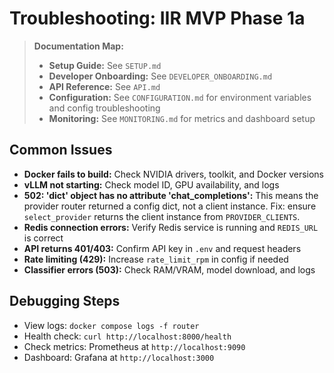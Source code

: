 # Troubleshooting: IIR MVP Phase 1a

> **Documentation Map:**
> - **Setup Guide:** See `SETUP.md`
> - **Developer Onboarding:** See `DEVELOPER_ONBOARDING.md`
> - **API Reference:** See `API.md`
> - **Configuration:** See `CONFIGURATION.md` for environment variables and config troubleshooting
> - **Monitoring:** See `MONITORING.md` for metrics and dashboard setup

## Common Issues
- **Docker fails to build:** Check NVIDIA drivers, toolkit, and Docker versions
- **vLLM not starting:** Check model ID, GPU availability, and logs
- **502: 'dict' object has no attribute 'chat_completions':** This means the provider router returned a config dict, not a client instance. Fix: ensure `select_provider` returns the client instance from `PROVIDER_CLIENTS`.
- **Redis connection errors:** Verify Redis service is running and `REDIS_URL` is correct
- **API returns 401/403:** Confirm API key in `.env` and request headers
- **Rate limiting (429):** Increase `rate_limit_rpm` in config if needed
- **Classifier errors (503):** Check RAM/VRAM, model download, and logs

## Debugging Steps
- View logs: `docker compose logs -f router`
- Health check: `curl http://localhost:8000/health`
- Check metrics: Prometheus at `http://localhost:9090`
- Dashboard: Grafana at `http://localhost:3000`
